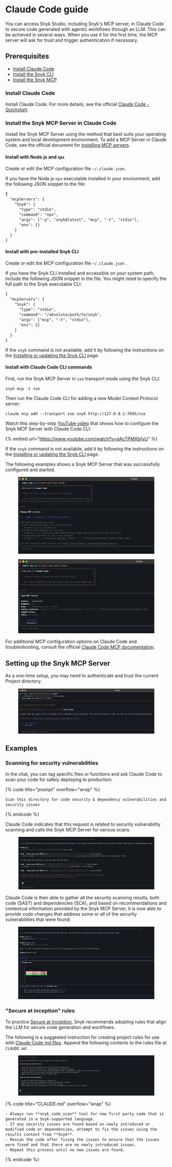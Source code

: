 # Claude Code guide

You can access Snyk Studio, including Snyk's MCP server, in Claude Code to secure code generated with agentic workflows through an LLM. This can be achieved in several ways. When you use it for the first time, the MCP server will ask for trust and trigger authentication if necessary.

## Prerequisites

* [Install Claude Code](claude-code-guide.md#install-claude-code)
* [Install the Snyk CLI](../../../developer-tools/snyk-cli/install-or-update-the-snyk-cli/)
* [Install the Snyk MCP](claude-code-guide.md#install-the-snyk-mcp-server-in-claude-code)

### Install Claude Code

Install Claude Code. For more details, see the official [Claude Code - Quickstart](https://docs.anthropic.com/en/docs/claude-code/quickstart).

### Install the Snyk MCP Server in Claude Code

Install the Snyk MCP Server using the method that best suits your operating system and local development environment. To add a MCP Server in Claude Code, see the official document for [installing MCP servers](https://docs.anthropic.com/en/docs/claude-code/mcp#installing-mcp-servers).

#### Install with Node.js and `npx`

Create or edit the MCP configuration file `~/.claude.json`.

If you have the Node.js `npx` executable installed in your environment, add the following JSON snippet to the file:

<pre><code><strong>{
</strong>  "mcpServers": {
    "Snyk": {
      "type": "stdio",
      "command": "npx",
      "args": ["-y", "snyk@latest", "mcp", "-t", "stdio"],
      "env": {}
    }
  }
}
</code></pre>

#### Install with pre-installed Snyk CLI

Create or edit the MCP configuration file `~/.claude.json` .

If you have the Snyk CLI installed and accessible on your system path, include the following JSON snippet in the file. You might need to specify the full path to the Snyk executable CLI:

```
{
  "mcpServers": {
    "Snyk": {
      "type": "stdio",
      "command": "/absolute/path/to/snyk",
      "args": ["mcp", "-t", "stdio"],
      "env": {}
    }
  }
}
```

If the `snyk` command is not available, add it by following the instructions on the [Installing or updating the Snyk CLI](../../../developer-tools/snyk-cli/install-or-update-the-snyk-cli/) page.

#### Install with Claude Code CLI commands

First, run the Snyk MCP Server in `sse` transport mode using the Snyk CLI:

```
snyk mcp -t sse 
```

Then run the Claude Code CLI for adding a new Model Context Protocol server:

```
claude mcp add --transport sse snyk http://127.0.0.1:7695/sse
```

Watch this step-by-step [YouTube video](https://www.youtube.com/watch?v=qAcTPMXbfyU) that shows how to configure the Snyk MCP Server with Claude Code CLI:

{% embed url="https://www.youtube.com/watch?v=qAcTPMXbfyU" %}

If the `snyk` command is not available, add it by following the instructions on the [Installing or updating the Snyk CLI](../../../developer-tools/snyk-cli/install-or-update-the-snyk-cli/) page.

The following examples shows a Snyk MCP Server that was successfully configured and started.

<figure><img src="../../../.gitbook/assets/image (372).png" alt="" width="563"><figcaption></figcaption></figure>

<figure><img src="../../../.gitbook/assets/image (373).png" alt="" width="563"><figcaption></figcaption></figure>

For additional MCP configuration options on Claude Code and troubleshooting, consult the official [Claude Code MCP documentation](https://docs.anthropic.com/en/docs/claude-code/mcp).

## Setting up the Snyk MCP Server

As a one-time setup, you may need to authenticate and trust the current Project directory.

<figure><img src="../../../.gitbook/assets/image (374).png" alt=""><figcaption></figcaption></figure>

## Examples

### Scanning for security vulnerabilities

In the chat, you can tag specific files or functions and ask Claude Code to scan your code for safely deploying to production:

{% code title="prompt" overflow="wrap" %}
```
Scan this directory for code security & dependency vulnerabilities and security issues
```
{% endcode %}

Claude Code indicates that this request is related to security vulnerability scanning and calls the Snyk MCP Server for various scans.

<figure><img src="../../../.gitbook/assets/image (378).png" alt=""><figcaption></figcaption></figure>

Claude Code is then able to gather all the security scanning results, both code (SAST) and dependencies (SCA), and based on recommendations and contextual information provided by the Snyk MCP Server, it is now able to provide code changes that address some or all of the security vulnerabilities that were found:

<figure><img src="../../../.gitbook/assets/image (380).png" alt=""><figcaption></figcaption></figure>

### "Secure at inception" rules

To practice [Secure at Inception](../../../discover-snyk/getting-started/glossary.md#secure-at-inception), Snyk recommends adopting rules that align the LLM for secure code generation and workflows.

The following is a suggested instruction for creating project rules for use with [Claude Code md files](https://www.anthropic.com/engineering/claude-code-best-practices). Append the following contents to the rules file at `CLAUDE.md`:

<figure><img src="../../../.gitbook/assets/image (518) (1).png" alt=""><figcaption></figcaption></figure>

{% code title="CLAUDE.md" overflow="wrap" %}
```
- Always run **snyk_code_scan** tool for new first party code that is generated in a Snyk-supported language.
- If any security issues are found based on newly introduced or modified code or dependencies, attempt to fix the issues using the results context from **Snyk**.
- Rescan the code after fixing the issues to ensure that the issues were fixed and that there are no newly introduced issues.
- Repeat this process until no new issues are found.
```
{% endcode %}
